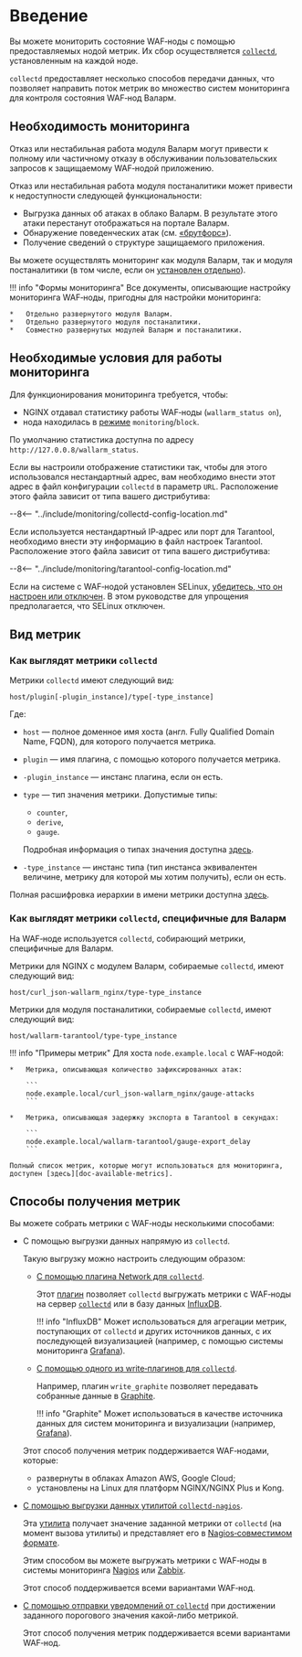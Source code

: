 [link-collectd]:            https://collectd.org/

[doc-bruteforce]:           ../../attacks-vulns-list.md#брутфорс-англ-bruteforce-attack
[doc-postanalitycs]:        ../installation-postanalytics-ru.md

[link-collectd-naming]:     https://collectd.org/wiki/index.php/Naming_schema
[link-data-source]:         https://collectd.org/wiki/index.php/Data_source
[link-collectd-networking]: https://collectd.org/wiki/index.php/Networking_introduction
[link-collectd-nagios]:     https://collectd.org/wiki/index.php/Collectd-nagios
[link-influxdb]:            https://www.influxdata.com/products/influxdb-overview/
[link-grafana]:             https://grafana.com/
[link-graphite]:            https://github.com/graphite-project/graphite-web
[link-network-plugin]:      https://collectd.org/wiki/index.php/Plugin:Network
[link-write-plugins]:       https://collectd.org/wiki/index.php/Table_of_Plugins
[link-nagios-format]:       https://nagios-plugins.org/doc/guidelines.html#AEN200
[link-nagios]:              https://www.nagios.org/
[link-zabbix]:              https://www.zabbix.com/
[link-selinux]:             https://www.redhat.com/en/topics/linux/what-is-selinux

[doc-available-metrics]:    available-metrics.md
[doc-network-plugin]:       fetching-metrics.md#выгрузка-метрик-с-помощью-плагина-network
[doc-write-plugins]:        fetching-metrics.md#выгрузка-метрик-с-помощью-writeплагина-collectd
[doc-collectd-nagios]:      fetching-metrics.md#выгрузка-метрик-с-помощью-утилиты-collectd-nagios
[doc-collectd-notices]:     fetching-metrics.md#отправка-уведомлений-от-collectd

[doc-selinux]:  ../configure-selinux.md

#   Введение

Вы можете мониторить состояние WAF‑ноды с помощью предоставляемых нодой метрик. Их сбор осуществляется [`collectd`][link-collectd], установленным на каждой ноде. 

`collectd` предоставляет несколько способов передачи данных, что позволяет направить поток метрик во множество систем мониторинга для контроля состояния WAF‑нод Валарм.

## Необходимость мониторинга

Отказ или нестабильная работа модуля Валарм могут привести к полному или частичному отказу в обслуживании пользовательских запросов к защищаемому WAF‑нодой приложению.

Отказ или нестабильная работа модуля постаналитики может привести к недоступности следующей функциональности:
*   Выгрузка данных об атаках в облако Валарм. В результате этого атаки перестанут отображаться на портале Валарм.
*   Обнаружение поведенческих атак (см. [«брутфорс»][doc-bruteforce]).
*   Получение сведений о структуре защищаемого приложения.

Вы можете осуществлять мониторинг как модуля Валарм, так и модуля постаналитики (в том числе, если он [установлен отдельно][doc-postanalitycs]).

!!! info "Формы мониторинга"
    Все документы, описывающие настройку мониторинга WAF‑ноды, пригодны для настройки мониторинга:
    
    *   Отдельно развернутого модуля Валарм.
    *   Отдельно развернутого модуля постаналитики.
    *   Совместно развернутых модулей Валарм и постаналитики.

##  Необходимые условия для работы мониторинга

Для функционирования мониторинга требуется, чтобы:
* NGINX отдавал статистику работы WAF‑ноды (`wallarm_status on`),
* нода находилась в [режиме](../configure-wallarm-mode.md#возможные-режимы-фильтрации) `monitoring`/`block`.

По умолчанию статистика доступна по адресу `http://127.0.0.8/wallarm_status`.

Если вы настроили отображение статистики так, чтобы для этого использовался нестандартный адрес, вам необходимо внести этот адрес в файл конфигурации `collectd` в параметр `URL`. Расположение этого файла зависит от типа вашего дистрибутива:

--8<-- "../include/monitoring/collectd-config-location.md"


Если используется нестандартный IP‑адрес или порт для Tarantool, необходимо внести эту информацию в файл настроек Tarantool. Расположение этого файла зависит от типа вашего дистрибутива:

--8<-- "../include/monitoring/tarantool-config-location.md"


Если на системе с WAF‑нодой установлен SELinux, [убедитесь, что он настроен или отключен][doc-selinux]. В этом руководстве для упрощения предполагается, что SELinux отключен.

##  Вид метрик

### Как выглядят метрики `collectd`

Метрики `collectd` имеют следующий вид:

```
host/plugin[-plugin_instance]/type[-type_instance]
```

Где:
*   `host` — полное доменное имя хоста (англ. Fully Qualified Domain Name, FQDN), для которого получается метрика.
*   `plugin` — имя плагина, с помощью которого получается метрика.
*   `-plugin_instance` — инстанс плагина, если он есть.
*   `type` — тип значения метрики. Допустимые типы:
    *   `counter`, 
    *   `derive`, 
    *   `gauge`. 
    
    Подробная информация о типах значения доступна [здесь][link-data-source].
    
*   `-type_instance` — инстанс типа (тип инстанса эквивалентен величине, метрику для которой мы хотим получить), если он есть.



Полная расшифровка иерархии в имени метрики доступна [здесь][link-collectd-naming].

### Как выглядят метрики `collectd`, специфичные для Валарм

На WAF‑ноде используется `collectd`, собирающий метрики, специфичные для Валарм.

Метрики для NGINX с модулем Валарм, собираемые `collectd`, имеют следующий вид:

```
host/curl_json-wallarm_nginx/type-type_instance
```

Метрики для модуля постаналитики, собираемые `collectd`, имеют следующий вид:

```
host/wallarm-tarantool/type-type_instance
```

!!! info "Примеры метрик"
    Для хоста `node.example.local` с WAF‑нодой: 
    
    *   Метрика, описывающая количество зафиксированных атак:
                
        ```
        node.example.local/curl_json-wallarm_nginx/gauge-attacks
        ```
    
    *   Метрика, описывающая задержку экспорта в Tarantool в секундах:
       
        ```
        node.example.local/wallarm-tarantool/gauge-export_delay
        ```
    
    Полный список метрик, которые могут использоваться для мониторинга, доступен [здесь][doc-available-metrics].


##  Способы получения метрик

Вы можете собрать метрики с WAF‑ноды несколькими способами:
*   С помощью выгрузки данных напрямую из `collectd`.
    
    Такую выгрузку можно настроить следующим образом:

    *   [С помощью плагина Network для `collectd`][doc-network-plugin].
        
        Этот [плагин][link-network-plugin] позволяет `collectd` выгружать метрики с WAF‑ноды на сервер [`collectd`][link-collectd-networking] или в базу данных [InfluxDB][link-influxdb].
        
        !!! info "InfluxDB"
            Может использоваться для агрегации метрик, поступающих от `collectd` и других источников данных, с их последующей визуализацией (например, с помощью системы мониторинга [Grafana][link-grafana]).
        
    *   [С помощью одного из write‑плагинов для `collectd`][doc-write-plugins].
        
        Например, плагин `write_graphite` позволяет передавать собранные данные в [Graphite][link-graphite].
        
        !!! info "Graphite"
            Может использоваться в качестве источника данных для систем мониторинга и визуализации (например, [Grafana][link-grafana]).

    Этот способ получения метрик поддерживается WAF‑нодами, которые:
    
    *   развернуты в облаках Amazon AWS, Google Cloud;
    *   установлены на Linux для платформ NGINX/NGINX Plus и Kong.

*   [С помощью выгрузки данных утилитой `collectd‑nagios`][doc-collectd-nagios].

    Эта [утилита][link-collectd-nagios] получает значение заданной метрики от `collectd` (на момент вызова утилиты) и представляет его в [Nagios‑совместимом формате][link-nagios-format].
    
    Этим способом вы можете выгружать метрики с WAF‑ноды в системы мониторинга [Nagios][link-nagios] или [Zabbix][link-zabbix].
    
    Этот способ поддерживается всеми вариантами WAF‑нод.

*   [С помощью отправки уведомлений от `collectd`][doc-collectd-notices] при достижении заданного порогового значения какой-либо метрикой.
    
    Этот способ получения метрик поддерживается всеми вариантами WAF‑нод.
